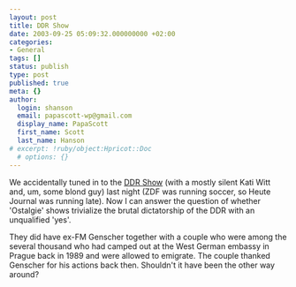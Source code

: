 ```yaml
---
layout: post
title: DDR Show
date: 2003-09-25 05:09:32.000000000 +02:00
categories:
- General
tags: []
status: publish
type: post
published: true
meta: {}
author:
  login: shanson
  email: papascott-wp@gmail.com
  display_name: PapaScott
  first_name: Scott
  last_name: Hanson
# excerpt: !ruby/object:Hpricot::Doc
  # options: {}
---
```

<p>We accidentally tuned in to the <a title="RTL.de" href="http://www.rtl.de/musik/musik_819362.html">DDR Show</a> (with a mostly silent Kati Witt and, um, some blond guy) last night (ZDF was running soccer, so Heute Journal was running late). Now I can answer the question of whether 'Ostalgie' shows trivialize the brutal dictatorship of the DDR with an unqualified 'yes'.</p>
<p>They did have ex-FM Genscher together with a couple who were among the several thousand who had camped out at the West German embassy in Prague back in 1989 and were allowed to emigrate. The couple thanked Genscher for his actions back then. Shouldn't it have been the other way around?</p>
